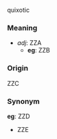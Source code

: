 quixotic
### Meaning
+ _adj_: ZZA
    + __eg__: ZZB

### Origin

ZZC

### Synonym

__eg__: ZZD

+ ZZE


